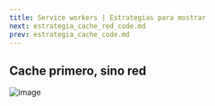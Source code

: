 ```yaml
---
title: Service workers | Estrategias para mostrar
next: estrategia_cache_red_code.md
prev: estrategia_cache_code.md
---
```

## Cache primero, sino red

![image](https://user-images.githubusercontent.com/5105812/39147872-3070a5a4-4711-11e8-84ca-4d9e5444d79d.png)
